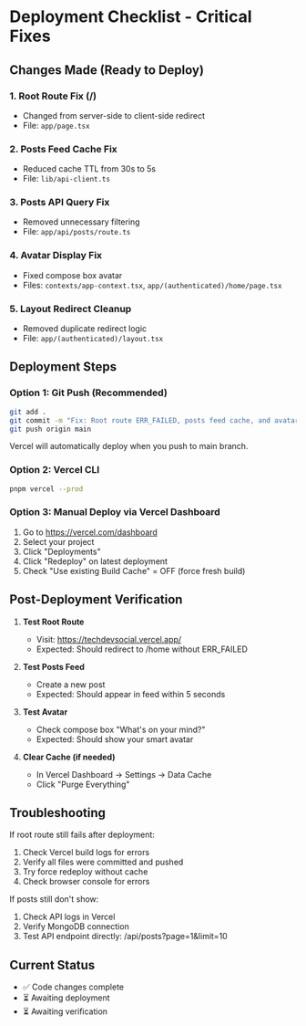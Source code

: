 # Deployment Checklist - Critical Fixes

## Changes Made (Ready to Deploy)

### 1. Root Route Fix (/)
- Changed from server-side to client-side redirect
- File: `app/page.tsx`

### 2. Posts Feed Cache Fix
- Reduced cache TTL from 30s to 5s
- File: `lib/api-client.ts`

### 3. Posts API Query Fix
- Removed unnecessary filtering
- File: `app/api/posts/route.ts`

### 4. Avatar Display Fix
- Fixed compose box avatar
- Files: `contexts/app-context.tsx`, `app/(authenticated)/home/page.tsx`

### 5. Layout Redirect Cleanup
- Removed duplicate redirect logic
- File: `app/(authenticated)/layout.tsx`

## Deployment Steps

### Option 1: Git Push (Recommended)
```bash
git add .
git commit -m "Fix: Root route ERR_FAILED, posts feed cache, and avatar display"
git push origin main
```

Vercel will automatically deploy when you push to main branch.

### Option 2: Vercel CLI
```bash
pnpm vercel --prod
```

### Option 3: Manual Deploy via Vercel Dashboard
1. Go to https://vercel.com/dashboard
2. Select your project
3. Click "Deployments"
4. Click "Redeploy" on latest deployment
5. Check "Use existing Build Cache" = OFF (force fresh build)

## Post-Deployment Verification

1. **Test Root Route**
   - Visit: https://techdevsocial.vercel.app/
   - Expected: Should redirect to /home without ERR_FAILED

2. **Test Posts Feed**
   - Create a new post
   - Expected: Should appear in feed within 5 seconds

3. **Test Avatar**
   - Check compose box "What's on your mind?"
   - Expected: Should show your smart avatar

4. **Clear Cache (if needed)**
   - In Vercel Dashboard → Settings → Data Cache
   - Click "Purge Everything"

## Troubleshooting

If root route still fails after deployment:
1. Check Vercel build logs for errors
2. Verify all files were committed and pushed
3. Try force redeploy without cache
4. Check browser console for errors

If posts still don't show:
1. Check API logs in Vercel
2. Verify MongoDB connection
3. Test API endpoint directly: /api/posts?page=1&limit=10

## Current Status
- ✅ Code changes complete
- ⏳ Awaiting deployment
- ⏳ Awaiting verification
